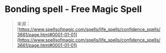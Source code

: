 <!--yml
category: 未分类
date: 2024-06-12 18:37:20
-->

# Bonding spell - Free Magic Spell

> 来源：[https://www.spellsofmagic.com/spells/life_spells/confidence_spells/3661/page.html#0001-01-01](https://www.spellsofmagic.com/spells/life_spells/confidence_spells/3661/page.html#0001-01-01)